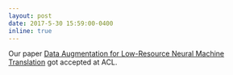 ```yaml
---
layout: post
date: 2017-5-30 15:59:00-0400
inline: true
---
```


Our paper <a href="https://www.aclweb.org/anthology/P/P17/P17-2090.pdf" target="blank">Data Augmentation for Low-Resource Neural Machine Translation</a> got accepted at ACL. 
